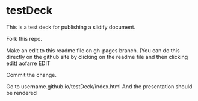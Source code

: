 testDeck
========

This is a test deck for publishing a slidify document.

Fork this repo.

Make an edit to this readme file on gh-pages branch. (You can do this directly on the github site by clicking on the readme file and then clicking edit) aofarre EDIT

Commit the change.

Go to username.github.io/testDeck/index.html
And the presentation should be rendered


